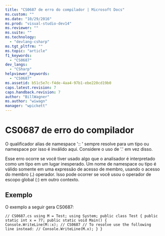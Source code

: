 ```yaml
---
title: "CS0687 de erro do compilador | Microsoft Docs"
ms.custom: ""
ms.date: "10/29/2016"
ms.prod: "visual-studio-dev14"
ms.reviewer: ""
ms.suite: ""
ms.technology: 
  - "devlang-csharp"
ms.tgt_pltfrm: ""
ms.topic: "article"
f1_keywords: 
  - "CS0687"
dev_langs: 
  - "CSharp"
helpviewer_keywords: 
  - "CS0687"
ms.assetid: b51c5e7c-f4de-4aa4-97b1-ebe220cd19b0
caps.latest.revision: 7
caps.handback.revision: 7
author: "BillWagner"
ms.author: "wiwagn"
manager: "wpickett"
---
```

# CS0687 de erro do compilador
O qualificador alias de namespace ':: ' sempre resolve para um tipo ou namespace por isso é inválido aqui. Considere o uso de '.' em vez disso.  
  
 Esse erro ocorre se você tiver usado algo que o analisador é interpretado como um tipo em um lugar inesperado. Um nome de namespace ou tipo é válido somente em uma expressão de acesso de membro, usando o acesso do membro \(**.**\) operador. Isso pode ocorrer se você usou o operador de escopo global \(:\) em outro contexto.  
  
## Exemplo  
 O exemplo a seguir gera CS0687:  
  
```  
// CS0687.cs using M = Test; using System; public class Test { public static int x = 77; public static void Main() { Console.WriteLine(M::x); // CS0687 // To resolve use the following line instead: // Console.WriteLine(M.x); } }  
```